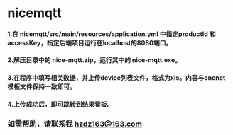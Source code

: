# nicemqtt
####  1.在 nicemqtt/src/main/resources/application.yml 中指定productId 和 accessKey，指定后端项目运行在localhost的8080端口。
####  2.解压目录中的 nice-mqtt.zip，运行其中的 nice-mqtt.exe。
####  3.在程序中填写相关数据，并上传device列表文件，格式为xls。内容与onenet模板文件保持一致即可。
####  4.上传成功后，即可跳转到结果看板。
### 如需帮助，请联系我 hzdz163@163.com
